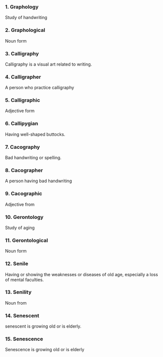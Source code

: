 ### 1. Graphology

Study of handwriting

### 2. Graphological

Noun form

### 3. Calligraphy

Calligraphy is a visual art related to writing.

### 4. Calligrapher

A person who practice calligraphy

### 5. Calligraphic

Adjective form

### 6. Callipygian

Having well-shaped buttocks.

### 7. Cacography

Bad handwriting or spelling.

### 8. Cacographer

A person having bad handwriting

### 9. Cacographic

Adjective from

### 10. Gerontology

Study of aging

### 11. Gerontological

Noun form

### 12. Senile

Having or showing the weaknesses or diseases of old age, especially a loss of mental faculties.

### 13. Senility

Noun from

### 14. Senescent

senescent is growing old or is elderly.

### 15. Senescence

Senescence is growing old or is elderly
